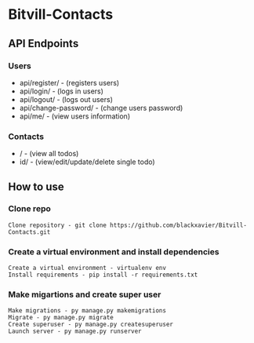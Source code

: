 # Bitvill-Contacts

## API Endpoints

### Users

* api/register/ - (registers users)
* api/login/ - (logs in users)
* api/logout/ - (logs out users)
* api/change-password/ - (change users password)
* api/me/ - (view users information)

### Contacts

* / - (view all todos)
* id/ - (view/edit/update/delete single todo)


## How to use

### Clone repo

    Clone repository - git clone https://github.com/blackxavier/Bitvill-Contacts.git

### Create a virtual environment and install dependencies

    Create a virtual environment - virtualenv env
    Install requirements - pip install -r requirements.txt

### Make migartions and create super user

    Make migrations - py manage.py makemigrations
    Migrate - py manage.py migrate
    Create superuser - py manage.py createsuperuser
    Launch server - py manage.py runserver 
